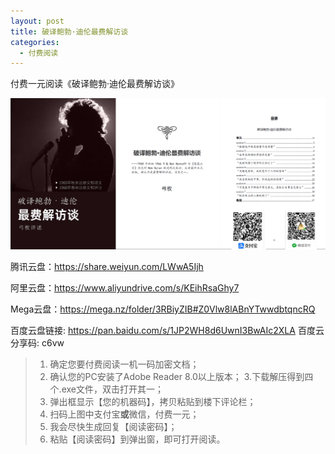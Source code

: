 ```yaml
---
layout: post
title: 破译鲍勃·迪伦最费解访谈
categories:
  - 付费阅读
---
```

<!--more-->

付费一元阅读《破译鲍勃·迪伦最费解访谈》

![pay](img/1rmb.png)

腾讯云盘：https://share.weiyun.com/LWwA5Ijh

阿里云盘：https://www.aliyundrive.com/s/KEihRsaGhy7

Mega云盘：https://mega.nz/folder/3RBiyZIB#Z0Vlw8lABnYTwwdbtqncRQ

百度云盘链接: https://pan.baidu.com/s/1JP2WH8d6UwnI3BwAIc2XLA 百度云分享码: c6vw

> 1. 确定您要付费阅读一机一码加密文档；
> 2. 确认您的PC安装了Adobe Reader 8.0以上版本；
> 3.下载解压得到四个.exe文件，双击打开其一；
> 4. 弹出框显示【您的机器码】，拷贝粘贴到楼下评论栏；
> 5. 扫码上图中支付宝**或**微信，付费一元；
> 6. 我会尽快生成回复【阅读密码】；
> 7. 粘贴【阅读密码】到弹出窗，即可打开阅读。
